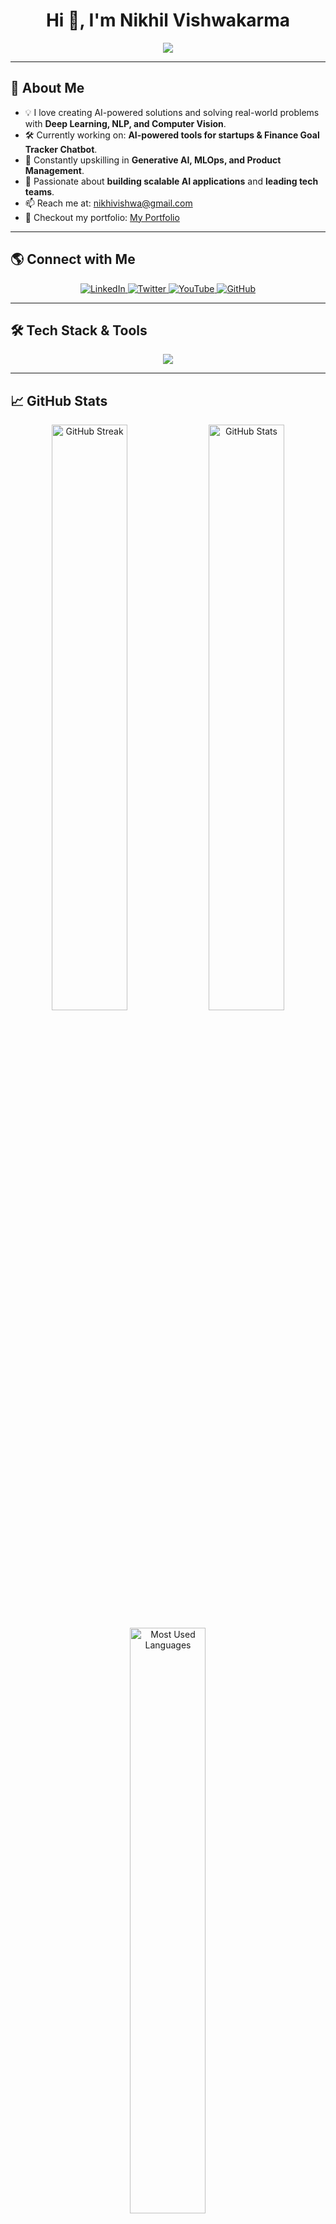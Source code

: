 <h1 align="center">Hi 👋, I'm Nikhil Vishwakarma</h1>

<p align="center">
  <img src="https://readme-typing-svg.herokuapp.com?font=Fira+Code&weight=600&size=24&pause=1000&color=2AA889&width=800&height=50&lines=Full+Stack+ML+Engineer+%7C+AI+Enthusiast;Building+AI-powered+products+%7C+Tech+Innovator;Problem+Solver+%7C+Lifelong+Learner;Passionate+about+Web+%26+AI+Development">
</p>

---

## 🚀 About Me  
- 💡 I love creating AI-powered solutions and solving real-world problems with **Deep Learning, NLP, and Computer Vision**.  
- 🛠️ Currently working on: **AI-powered tools for startups & Finance Goal Tracker Chatbot**.  
- 🌱 Constantly upskilling in **Generative AI, MLOps, and Product Management**.  
- 🎯 Passionate about **building scalable AI applications** and **leading tech teams**.  
- 📫 Reach me at: [nikhivishwa@gmail.com](mailto:nikhivishwa@gmail.com)  
- 🔗 Checkout my portfolio: [My Portfolio](https://nikhivishwa.vercel.app/)  

---

## 🌎 Connect with Me  
<p align="center">
  <a href="https://www.linkedin.com/in/nikhivishwa" target="_blank">
    <img src="https://img.shields.io/badge/LinkedIn-0A66C2?style=for-the-badge&logo=linkedin&logoColor=white" alt="LinkedIn"/>
  </a>
  <a href="https://x.com/nikhivishwa" target="_blank">
    <img src="https://img.shields.io/badge/Twitter-1DA1F2?style=for-the-badge&logo=twitter&logoColor=white" alt="Twitter"/>
  </a>
  <a href="https://www.youtube.com/@nikhivishwa" target="_blank">
    <img src="https://img.shields.io/badge/YouTube-FF0000?style=for-the-badge&logo=youtube&logoColor=white" alt="YouTube"/>
  </a>
  <a href="https://github.com/nikhivishwaa" target="_blank">
    <img src="https://img.shields.io/badge/GitHub-181717?style=for-the-badge&logo=github&logoColor=white" alt="GitHub"/>
  </a>
</p>

---

## 🛠️ Tech Stack & Tools  
<p align="center">
  <img src="https://skillicons.dev/icons?i=python,django,fastapi,numpy,pandas,seaborn,matplotlib,sklearn,tensorflow,opencv,js,express,react,nextjs,html,css,tailwind,bootstrap,mysql,mongodb,postgres,redis,git,github,vscode,figma,docker,linux,gcp,aws" />
</p>

---

## 📈 GitHub Stats  
<p align="center">
  <img src="https://github-readme-streak-stats.herokuapp.com?user=nikhivishwaa&theme=tokyonight&hide_border=true" alt="GitHub Streak" width="49%" />
  <img src="https://github-readme-stats.vercel.app/api?username=nikhivishwaa&show_icons=true&theme=tokyonight&hide_border=true" alt="GitHub Stats" width="49%" />
</p>

<p align="center">
  <img src="https://github-readme-stats.vercel.app/api/top-langs/?username=nikhivishwaa&layout=compact&theme=tokyonight&hide_border=true" alt="Most Used Languages" width="49%" />
</p>

---

## ⚡ Recent Projects  
- 🚀 **[Dentify AI](https://github.com/nikhivishwaa/Dentify-AI)** - AI-powered tooth disease detection system.  
- 📊 **[Finance Goal Tracker](https://github.com/nikhivishwaa/finance-chatbot)** - Smart chatbot for budgeting & investments.  
- 🏬 **[E-commerce Platform](https://github.com/nikhivishwaa/eCommerce-Django)** - Scalable online store using Django.  
- ♟️ **[Online Chess Platform](https://github.com/nikhivishwaa/Chess-Django-React)** - Play chess with AI & friends.  

---

### 🎯 Fun Fact:  
💡 I believe **"AI is a tool, not a replacement. It amplifies human potential!"**  

🚀 Let's connect and innovate together! 🚀  
